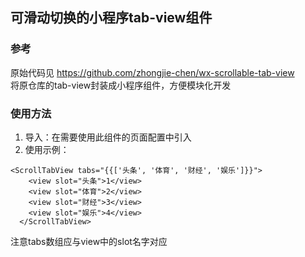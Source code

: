 
## 可滑动切换的小程序tab-view组件
### 参考
原始代码见 https://github.com/zhongjie-chen/wx-scrollable-tab-view </br>
将原仓库的tab-view封装成小程序组件，方便模块化开发
</br>

### 使用方法

1. 导入：在需要使用此组件的页面配置中引入
2. 使用示例：

```
<ScrollTabView tabs="{{['头条', '体育', '财经', '娱乐']}}">
    <view slot="头条">1</view>
    <view slot="体育">2</view>
    <view slot="财经">3</view>
    <view slot="娱乐">4</view>
  </ScrollTabView>
```
注意tabs数组应与view中的slot名字对应
